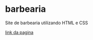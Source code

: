 # barbearia
Site de barbearia utilizando HTML e CSS

[link da pagina](https://viniciusdeab.github.io/barbearia/)
